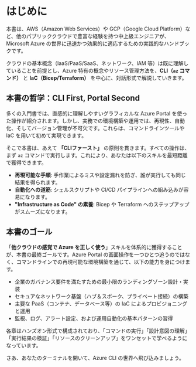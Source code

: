 # はじめに

本書は、AWS（Amazon Web Services）や GCP（Google Cloud Platform）など、他のパブリッククラウドで豊富な経験を持つ中上級エンジニアが、Microsoft Azure の世界に迅速かつ効果的に適応するための実践的なハンドブックです。

クラウドの基本概念（IaaS/PaaS/SaaS、ネットワーク、IAM 等）は既に理解していることを前提とし、Azure 特有の概念やリソース管理方法を、**CLI（`az` コマンド）** と **IaC（Bicep/Terraform）** を中心に、対話形式で解説していきます。

## 本書の哲学：CLI First, Portal Second

多くの入門書では、直感的に理解しやすいグラフィカルな Azure Portal を使った操作が紹介されます。しかし、実務での環境構築や運用では、再現性、自動化、そしてバージョン管理が不可欠です。これらは、コマンドラインツールや IaC を用いて初めて実現できます。

そこで本書は、あえて **「CLIファースト」** の原則を貫きます。すべての操作は、まず `az` コマンドで実行します。これにより、あなたは以下のスキルを最短距離で獲得できます。

- **再現可能な手順**: 手作業によるミスや設定漏れを防ぎ、誰が実行しても同じ結果を得られます。
- **自動化への道筋**: シェルスクリプトや CI/CD パイプラインへの組み込みが容易になります。
- **"Infrastructure as Code" の素養**: Bicep や Terraform へのステップアップがスムーズになります。

## 本書のゴール

「**他クラウドの感覚で Azure を正しく使う**」スキルを体系的に獲得することが、本書の最終ゴールです。Azure Portal の画面操作を一つひとつ追うのではなく、コマンドラインでの再現可能な環境構築を通じて、以下の能力を身につけます。

- 企業のガバナンス要件を満たすための最小限のランディングゾーン設計・実装
- セキュアなネットワーク基盤（ハブ＆スポーク、プライベート接続）の構築
- 主要な PaaS（コンテナ、データベース等）の IaC によるプロビジョニングと運用
- 監視、ログ、アラート設定、および運用自動化の基本パターンの習得

各章はハンズオン形式で構成されており、「コマンドの実行」「設計意図の理解」「実行結果の検証」「リソースのクリーンアップ」をワンセットで学べるようになっています。

さあ、あなたのターミナルを開いて、Azure CLI の世界へ飛び込みましょう。